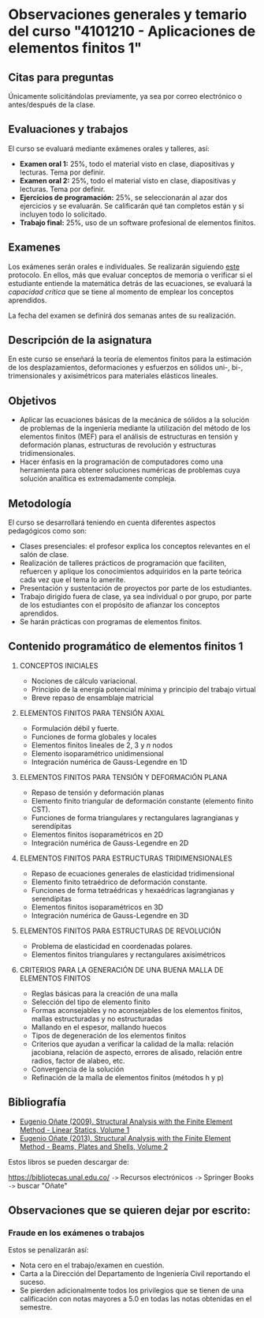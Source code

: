 # Observaciones generales y temario del curso "4101210 - Aplicaciones de elementos finitos 1"

## Citas para preguntas
Únicamente solicitándolas previamente, ya sea por correo electrónico o antes/después de la clase.


## Evaluaciones y trabajos
<!---
- 17% - Exámen 1: septiembre 27, 2019
- 17% - Exámen 2: noviembre 6, 2019
- 17% - Exámen 3: enero 24, 2020
- 17% - Exámen 4: enero 31, 2020
- 32% - Trabajos 1 y 2: talleres de programación en MATLAB/Python, uso de un software profesional de elementos finitos.
- 10% - Taller final opcional.
```
NOTA FINAL = 0.17*Examen1 + 0.17*Examen2 + 0.17*Examen3 + 0.17*Examen4 + 0.16*Trabajo1 + 0.16*Trabajo2 + 0.10*TallerFinal
```
--->

El curso se evaluará mediante exámenes orales y talleres, así:

* **Examen oral 1:** 25%, todo el material visto en clase, diapositivas y lecturas. Tema por definir.
* **Examen oral 2:** 25%, todo el material visto en clase, diapositivas y lecturas. Tema por definir.
* **Ejercicios de programación:** 25%, se seleccionarán al azar dos ejercicios y se evaluarán. Se calificarán qué tan completos están y si incluyen todo lo solicitado.
* **Trabajo final:** 25%, uso de un software profesional de elementos finitos.

<!---
En los exámenes siempre se preguntará: teoría, demostraciones, ejercicios numéricos y ejercicios de programación. <span style="color: #ff0000;">Se permite para los exámenes traer una hoja tamaño carta en la cual ustedes pueden escribir (POR UN SOLO LADO) todas las fórmulas y comandos de MATLAB que deseen. En la hoja no se pueden ni escribir programas, ni textos explicativos, ni se pueden escribir demostraciones. Dicha hoja debe ser de elaboración personal (no se pueden traer las hojas hechas por compañeros de este o semestres pasados) y debe hacerse a mano (se prohíbe explícitamente traer fotocopias/impresiones/reducciones).</span>
--->

## Examenes
Los exámenes serán orales e individuales. Se realizarán siguiendo [este](https://github.com/diegoandresalvarez/solidos/blob/master/docs/protocolo_examenes_orales.md) protocolo. En ellos, más que evaluar conceptos de memoria o verificar si el estudiante entiende la matemática detrás de las ecuaciones, se evaluará la *capacidad crítica* que se tiene al momento de emplear los conceptos aprendidos.

La fecha del examen se definirá dos semanas antes de su realización.

<!--- 
## Criterios de calificación de los apuntes

Se pueden presentar los apuntes en un cuaderno y/o rayando directamente sobre impresiones del libro y diapositivas:

 * Los apuntes en un cuaderno se calificarán así:
   * 5.0 Apuntes completos y de buena claridad. Incluyen no solo lo enseñado en clase y en las diapositivas, sino también el contenido que el profesor asignó como lectura en los textos guía.
   * 4.0 Apuntes de buena calidad pero parcialmente completos; hay detalles que hacen falta
   * 2.5 Apuntes mediocres e incompletos: es difícil estudiar de ellos
   * 1.0 Apuntes supermalos
   * 0.0 No hizo apuntes

 * Los apuntes sobre las impresiones del libro/diapositivas en papel se calificarán así: 
   * 5.0 Hace muchas notas en el extremo de la página que complementan o ayudan a entender el texto del libro y/o de las diapositivas. Deduce fórmulas en la margen del texto. Marca los errores que encontró en el libro. Contienen las explicaciones extra que se hacen en los videos pero que no se explican en el libro.
   * 4.0 Anotaciones adicionales de buena calidad pero parcialmente completos; hay detalles que hacen falta.
   * 1.0 Se limitó a subrayar o a marcar con resaltador. Eventualmente hay notas a mano, pero son pocas. No se evidencia que estudió con juicio las hojas.
   * 0.0 No hizo apuntes o simplemente presentó un PDF resaltado.

La razón del porqué se deben hacer las notas en papel y no electrócamente es que hay estudios que demuestran que estudiar sobre papel es más efectivo que aprender sobre una pantalla. Ver por ejemplo los artículos [1](https://www.eldiario.es/consumoclaro/consumo_digital/mejor-leer-libros-impresos-electronicos_1_3220278.html) y [2](https://www.xataka.com/otros/los-estudiantes-aprenden-mucho-mas-efectivamente-de-los-libros-impresos-que-de-pantallas-aunque-ellos-creen-lo-contrario).

* Por cada día de retrazo en la entrega de los apuntes se tendrá una décima menos.
* Si los apuntes se entregan un día antes de la fecha prevista, se tendrán dos décimas adicionales.
* Si los apuntes se entregan dos días o más días antes de la fecha prevista, se tendrán cuatro décimas adicionales.
* Durante el semestre se tendrán 30 clases aproximadamente. Al final del semestre, el conjunto de todos los apuntes se dividirá en tres grupos y de cada uno de esos grupos se seleccionará al azar uno de los apuntes. Solamente se calificarán los 3 apuntes seleccionados.
--->

## Descripción de la asignatura
En este curso se enseñará la teoría de elementos finitos para la estimación de los desplazamientos, deformaciones y esfuerzos en sólidos uni-, bi-, trimensionales y axisimétricos para materiales elásticos lineales.

## Objetivos
* Aplicar las ecuaciones básicas de la mecánica de sólidos a la solución de problemas de la ingeniería mediante la utilización del método de los elementos finitos (MEF) para el análisis de estructuras en tensión y deformación planas, estructuras de revolución y estructuras tridimensionales.
* Hacer énfasis en la programación de computadores como una herramienta para obtener soluciones numéricas de problemas cuya solución analítica es extremadamente compleja.

## Metodología
El curso se desarrollará teniendo en cuenta diferentes aspectos pedagógicos como son:
* Clases presenciales: el profesor explica los conceptos relevantes en el salón de clase.
* Realización de talleres prácticos de programación que faciliten, refuercen y aplique los conocimientos adquiridos en la parte teórica cada vez que el tema lo amerite.
* Presentación y sustentación de proyectos por parte de los estudiantes.
* Trabajo dirigido fuera de clase, ya sea individual o por grupo, por parte de los estudiantes con el propósito de afianzar los conceptos aprendidos.
* Se harán prácticas con programas de elementos finitos.

## Contenido programático de elementos finitos 1
1. CONCEPTOS INICIALES
   * Nociones de cálculo variacional.
   * Principio de la energía potencial mínima y principio del trabajo virtual
   * Breve repaso de ensamblaje matricial

2. ELEMENTOS FINITOS PARA TENSIÓN AXIAL
   * Formulación débil y fuerte.
   * Funciones de forma globales y locales
   * Elementos finitos lineales de 2, 3 y *n* nodos
   * Elemento isoparamétrico unidimensional
   * Integración numérica de Gauss-Legendre en 1D

3. ELEMENTOS FINITOS PARA TENSIÓN Y DEFORMACIÓN PLANA
   * Repaso de tensión y deformación planas
   * Elemento finito triangular de deformación constante (elemento finito CST).
   * Funciones de forma triangulares y rectangulares lagrangianas y serendípitas
   * Elementos finitos isoparamétricos en 2D
   * Integración numérica de Gauss-Legendre en 2D

4. ELEMENTOS FINITOS PARA ESTRUCTURAS TRIDIMENSIONALES
   * Repaso de ecuaciones generales de elasticidad tridimensional
   * Elemento finito tetraédrico de deformación constante.
   * Funciones de forma tetraédricas y hexaédricas lagrangianas y serendípitas
   * Elementos finitos isoparamétricos en 3D
   * Integración numérica de Gauss-Legendre en 3D

5. ELEMENTOS FINITOS PARA ESTRUCTURAS DE REVOLUCIÓN
   * Problema de elasticidad en coordenadas polares.
   * Elementos finitos triangulares y rectangulares axisimétricos
   
6. CRITERIOS PARA LA GENERACIÓN DE UNA BUENA MALLA DE ELEMENTOS FINITOS
   * Reglas básicas para la creación de una malla
   * Selección del tipo de elemento finito
   * Formas aconsejables y no aconsejables de los elementos finitos, mallas estructuradas y no estructuradas
   * Mallando en el espesor, mallando huecos
   * Tipos de degeneración de los elementos finitos
   * Criterios que ayudan a verificar la calidad de la malla: relación jacobiana, relación de aspecto, errores de alisado, relación entre radios, factor de alabeo, etc.
   * Convergencia de la solución
   * Refinación de la malla de elementos finitos (métodos h y p)

## Bibliografía
<!---
Eugenio Oñate. Cálculo de estructuras por el método de elementos finitos: análisis estático lineal. Barcelona:Centro Internacional de Métodos Numéricos en Ingeniería, CIMNE 1995. 2 edición. (en la biblioteca hay 15 ejemplares: `624.171/O59c2`).

La versión en inglés (más moderna) se puede descargar así:
--->

- [Eugenio Oñate (2009). Structural Analysis with the Finite Element Method - Linear Statics, Volume 1](https://link.springer.com/book/10.1007/978-1-4020-8733-2)
- [Eugenio Oñate (2013). Structural Analysis with the Finite Element Method - Beams, Plates and Shells, Volume 2](https://link.springer.com/book/10.1007%2F978-1-4020-8743-1)

Estos libros se pueden descargar de: 

https://bibliotecas.unal.edu.co/ `->` Recursos electrónicos `->` Springer Books `->` buscar "Oñate"

## Observaciones que se quieren dejar por escrito:
<!--- 
### Asistencia al curso
La puerta se cerrará 10 minutos después de haber iniciado la clase (de acuerdo con el reloj del computador del salón).

### Falta a los exámenes
Siempre que usted falte a un examen, debe haber algún documento que lo exonere de dicha inasistencia. Cuando usted por algún motivo de fuerza mayor no pueda asistir al examen, usted debe avisarle al profesor con anterioridad ya sea personalmente o por correo. En esos casos en lo posible, debe demostrarlo. Por ejemplo: si le tocó viajar a su pueblo esa semana porque algo sucedió un evento familiar de trascendencia, entonces una forma de certificar que usted viajó son los tiquetes de ida y vuelta a su pueblo. Sin una excusa o una notificación previa no se repetirán los exámenes y usted tendrá como nota un cero.
--->

### Fraude en los exámenes o trabajos
Estos se penalizarán así:

- Nota cero en el trabajo/examen en cuestión.
- Carta a la Dirección del Departamento de Ingeniería Civil reportando el suceso.
- Se pierden adicionalmente todos los privilegios que se tienen de una calificación con notas mayores a 5.0 en todas las notas obtenidas en el semestre.

<!---
### "Minuciosamente" en los exámenes
En todos los exámenes se debe relacionar con palabras las fórmulas y motivar físicamente el por qué de un procedimiento o fórmula (es decir, se debe escribir la explicación suponiendo que usted está escribiendo un libro). Si no se hace esto, se le rebajará en ese punto en particular el 50% de la nota.
--->